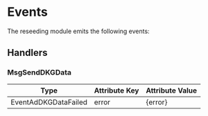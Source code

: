 # Events

The reseeding module emits the following events:

## Handlers

### MsgSendDKGData

| Type                    | Attribute Key        | Attribute Value    |
|-------------------------|----------------------|--------------------|
| EventAdDKGDataFailed    | error                | {error}            |
